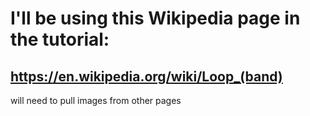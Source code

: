 <h1>I'll be using this Wikipedia page in the tutorial:</h1>
<h2> <a href="https://en.wikipedia.org/wiki/Loop_(band)">https://en.wikipedia.org/wiki/Loop_(band)</a></h2>
<p>will need to pull images from other pages</p>
